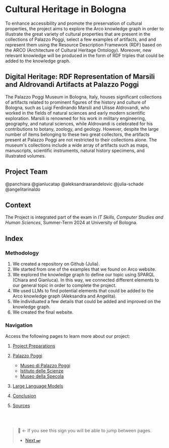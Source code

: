 # Cultural Heritage in Bologna
To enhance accessibility and promote the preservation of cultural properties, the project aims to explore the Arco knowledge graph in order to illustrate the great variety of cultural properties that are present in the collections of Palazzo Poggi, select a few examples of artifacts, and and represent them using the Resource Description Framework (RDF) based on the ARCO (Architecture of Cultural Heritage Ontology). Moreover, new relevant knowledge will be produced in the form of RDF triples that could be added to the knowledge graph.

## Digital Heritage: RDF Representation of Marsili and Aldrovandi Artifacts at Palazzo Poggi
The Palazzo Poggi Museum in Bologna, Italy, houses significant collections of artifacts related to prominent figures of the history and culture of Bologna, such as Luigi Ferdinando Marsili and Ulisse Aldrovandi, who worked in the fields of natural sciences and early modern scientific exploration. Marsili is renowned for his work in military engineering, geography, and natural sciences, while Aldrovandi is celebrated for his contributions to botany, zoology, and geology. 
However, despite the large number of items belonging to these two great collectors, the artifacts present at Palazzo Poggi are not restricted to their collections alone. The museum's collections include a wide array of artifacts such as maps, manuscripts, scientific instruments, natural history specimens, and illustrated volumes.

## Project Team
@panchiara
@gianlucatap
@aleksandraarandelovic
@julia-schade
@angelitarinaldo

## Context
The Project is integrated part of the exam in _IT Skills, Computer Studies and Human Sciences_,
Summer-Term 2024 at University of Bologna.

## Index

### Methodology
1. We created a repository on Github (Julia).
2. We started from one of the examples that we found on Arco website.
3. We explored the knowledge graph to define our topic using SPARQL (Chiara and Gianluca). In this way, we connected different elements to our general topic in order to complete the project.
4. We used LLMs to find potential elements that could be added to the Arco knowledge graph (Aleksandra and Angelita).
5. We individuated a few details that could be added and improved on the knowledge graph.
6. We created the final website.

### Navigation
Access the following pages to learn more about our project:

1. [Project Preparations](Project-Prep.md)

2. [Palazzo Poggi](Palazzo-Poggi.md) 
    - [Museo di Palazzo Poggi](Museo-Di-Palazzo-Poggi.md) 
    -  [Istituto delle Scienze](Istituto-Delle-Scienze.md) 
    - [Museo della Specola](Museo-Della-Specola.md)
  
3. [Large Language Models](Large-Language-Models.md)
  
4. [Conclusion](Conclusion.md)
   
5. [Sources](Sources.md)

<br />
<br /> 

> 🧭 ← If you see this sign you will be able to jump between pages.
>
> - [Next ⏭](Project-Prep.md) 

